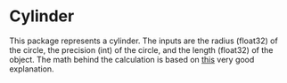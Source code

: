 # Cylinder

This package represents a cylinder. The inputs are the radius (float32) of the circle, the precision (int) of the circle, and the length (float32) of the object.
The math behind the calculation is based on [this](http://www.songho.ca/opengl/gl_cylinder.html) very good explanation.
